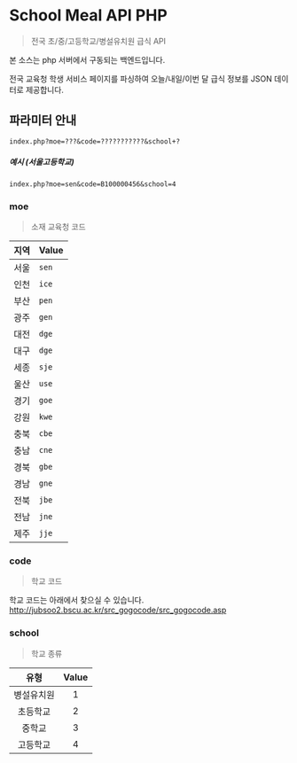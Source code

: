 # School Meal API PHP
> 전국 초/중/고등학교/병설유치원 급식 API

본 소스는 php 서버에서 구동되는 백엔드입니다.

전국 교육청 학생 서비스 페이지를 파싱하여 오늘/내일/이번 달 급식 정보를 JSON 데이터로 제공합니다.

## 파라미터 안내
```index.php?moe=???&code=???????????&school+?```
##### 예시 (서울고등학교)
```index.php?moe=sen&code=B100000456&school=4```

### moe
> 소재 교육청 코드

| 지역 | Value |
|:---:|:---|
| 서울 | `sen` |
| 인천 | `ice` |
| 부산 | `pen` |
| 광주 | `gen` |
| 대전 | `dge` |
| 대구 | `dge` |
| 세종 | `sje` |
| 울산 | `use` |
| 경기 | `goe` |
| 강원 | `kwe` |
| 충북 | `cbe` |
| 충남 | `cne` |
| 경북 | `gbe` |
| 경남 | `gne` |
| 전북 | `jbe` |
| 전남 | `jne` |
| 제주 | `jje` |


### code
> 학교 코드

학교 코드는 아래에서 찾으실 수 있습니다.
http://jubsoo2.bscu.ac.kr/src_gogocode/src_gogocode.asp


### school
> 학교 종류

| 유형 | Value |
|:---:|:---:|
| 병설유치원 | 1 |
| 초등학교 | 2 |
| 중학교 | 3 |
| 고등학교 | 4 |
